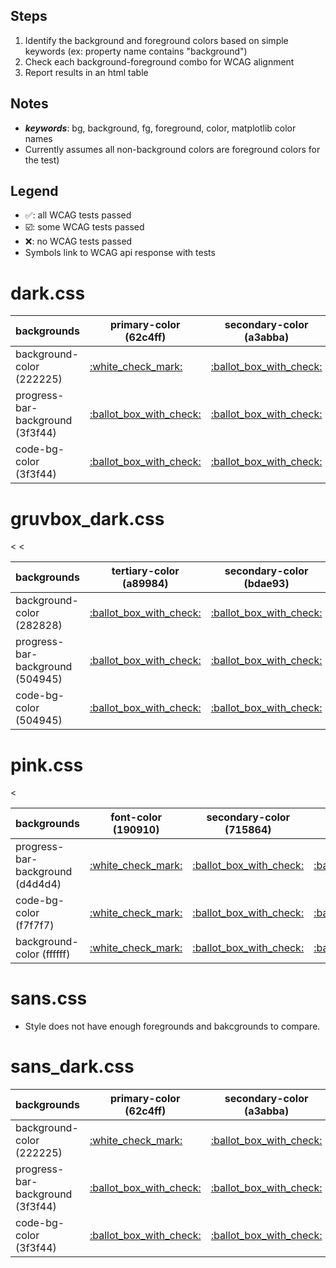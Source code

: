 ## Steps
1. Identify the background and foreground colors based on simple keywords (ex: property name contains "background")
2. Check each background-foreground combo for WCAG alignment
3. Report results in an html table
## Notes
- ___keywords___: bg, background, fg, foreground, color, matplotlib color names
- Currently assumes all non-background colors are foreground colors for the test)
## Legend
- ✅: all WCAG tests passed
- ☑️: some WCAG tests passed
- ❌: no WCAG tests passed
- Symbols link to WCAG api response with tests
# dark.css

<table>
  <thead>
    <tr>
      <th>backgrounds</th>
      <th>primary-color (62c4ff)</th>
      <th>secondary-color (a3abba)</th>
      <th>tertiary-color (a3abba)</th>
      <th>font-color (e8e9ed)</th>
      <th>error-color (ff3c74)</th>
    </tr>
  </thead>
  <tbody>
    <tr>
      <td>background-color (222225)</td>
      <td><a href='https://webaim.org/resources/contrastchecker/?fcolor=62c4ff&bcolor=222225&api'>:white_check_mark:</a></td>
      <td><a href='https://webaim.org/resources/contrastchecker/?fcolor=a3abba&bcolor=222225&api'>:ballot_box_with_check:</a></td>
      <td><a href='https://webaim.org/resources/contrastchecker/?fcolor=a3abba&bcolor=222225&api'>:ballot_box_with_check:</a></td>
      <td><a href='https://webaim.org/resources/contrastchecker/?fcolor=e8e9ed&bcolor=222225&api'>:white_check_mark:</a></td>
      <td><a href='https://webaim.org/resources/contrastchecker/?fcolor=ff3c74&bcolor=222225&api'>:ballot_box_with_check:</a></td>
    </tr>
    <tr>
      <td>progress-bar-background (3f3f44)</td>
      <td><a href='https://webaim.org/resources/contrastchecker/?fcolor=62c4ff&bcolor=3f3f44&api'>:ballot_box_with_check:</a></td>
      <td><a href='https://webaim.org/resources/contrastchecker/?fcolor=a3abba&bcolor=3f3f44&api'>:ballot_box_with_check:</a></td>
      <td><a href='https://webaim.org/resources/contrastchecker/?fcolor=a3abba&bcolor=3f3f44&api'>:ballot_box_with_check:</a></td>
      <td><a href='https://webaim.org/resources/contrastchecker/?fcolor=e8e9ed&bcolor=3f3f44&api'>:white_check_mark:</a></td>
      <td><a href='https://webaim.org/resources/contrastchecker/?fcolor=ff3c74&bcolor=3f3f44&api'>:ballot_box_with_check:</a></td>
    </tr>
    <tr>
      <td>code-bg-color (3f3f44)</td>
      <td><a href='https://webaim.org/resources/contrastchecker/?fcolor=62c4ff&bcolor=3f3f44&api'>:ballot_box_with_check:</a></td>
      <td><a href='https://webaim.org/resources/contrastchecker/?fcolor=a3abba&bcolor=3f3f44&api'>:ballot_box_with_check:</a></td>
      <td><a href='https://webaim.org/resources/contrastchecker/?fcolor=a3abba&bcolor=3f3f44&api'>:ballot_box_with_check:</a></td>
      <td><a href='https://webaim.org/resources/contrastchecker/?fcolor=e8e9ed&bcolor=3f3f44&api'>:white_check_mark:</a></td>
      <td><a href='https://webaim.org/resources/contrastchecker/?fcolor=ff3c74&bcolor=3f3f44&api'>:ballot_box_with_check:</a></td>
    </tr>
  </tbody>
</table>

# gruvbox_dark.css

<table>
  <thead>
    <tr>
      <th>backgrounds</th>
      <th>tertiary-color (a89984)</th>
      <th>secondary-color (bdae93)</th>
      <th>font-color (ebdbb2)</th>
      <th>primary-color (fabd2f)</th>
      <th>error-color (fb4934)</th>
    </tr>
  </thead>
  <tbody>
    <tr>
      <td>background-color (282828)</td>
      <td><a href='https://webaim.org/resources/contrastchecker/?fcolor=a89984&bcolor=282828&api'>:ballot_box_with_check:</a></td>
      <td><a href='https://webaim.org/resources/contrastchecker/?fcolor=bdae93&bcolor=282828&api'>:ballot_box_with_check:</a></td>
      <td><a href='https://webaim.org/resources/contrastchecker/?fcolor=ebdbb2&bcolor=282828&api'>:white_check_mark:</a></td>
      <td><a href='https://webaim.org/resources/contrastchecker/?fcolor=fabd2f&bcolor=282828&api'>:white_check_mark:</a></td>
      <td><a href='https://webaim.org/resources/contrastchecker/?fcolor=fb4934&bcolor=282828&api'>:ballot_box_with_check:</a></td>
    </tr>
    <tr>
      <td>progress-bar-background (504945)</td>
      <td><a href='https://webaim.org/resources/contrastchecker/?fcolor=a89984&bcolor=504945&api'>:ballot_box_with_check:</a></td>
      <td><a href='https://webaim.org/resources/contrastchecker/?fcolor=bdae93&bcolor=504945&api'>:ballot_box_with_check:</a></td>
      <td><a href='https://webaim.org/resources/contrastchecker/?fcolor=ebdbb2&bcolor=504945&api'>:ballot_box_with_check:</a></td>
      <td><a href='https://webaim.org/resources/contrastchecker/?fcolor=fabd2f&bcolor=504945&api'>:ballot_box_with_check:</a></td><
      <td><a href='https://webaim.org/resources/contrastchecker/?fcolor=fb4934&bcolor=504945&api'>:x:</a></td>
    </tr>
    <tr>
      <td>code-bg-color (504945)</td>
      <td><a href='https://webaim.org/resources/contrastchecker/?fcolor=a89984&bcolor=504945&api'>:ballot_box_with_check:</a></td>
      <td><a href='https://webaim.org/resources/contrastchecker/?fcolor=bdae93&bcolor=504945&api'>:ballot_box_with_check:</a></td>
      <td><a href='https://webaim.org/resources/contrastchecker/?fcolor=ebdbb2&bcolor=504945&api'>:ballot_box_with_check:</a></td>
      <td><a href='https://webaim.org/resources/contrastchecker/?fcolor=fabd2f&bcolor=504945&api'>:ballot_box_with_check:</a></td><
      <td><a href='https://webaim.org/resources/contrastchecker/?fcolor=fb4934&bcolor=504945&api'>:x:</a></td>
    </tr>
  </tbody>
</table>

# pink.css

<table>
  <thead>
    <tr>
      <th>backgrounds</th>
      <th>font-color (190910)</th>
      <th>secondary-color (715864)</th>
      <th>tertiary-color (715864)</th>
      <th>error-color (bb0047)</th>
      <th>primary-color (f90d7a)</th>
    </tr>
  </thead>
  <tbody>
    <tr>
      <td>progress-bar-background (d4d4d4)</td>
      <td><a href='https://webaim.org/resources/contrastchecker/?fcolor=190910&bcolor=d4d4d4&api'>:white_check_mark:</a></td>
      <td><a href='https://webaim.org/resources/contrastchecker/?fcolor=715864&bcolor=d4d4d4&api'>:ballot_box_with_check:</a></td>
      <td><a href='https://webaim.org/resources/contrastchecker/?fcolor=715864&bcolor=d4d4d4&api'>:ballot_box_with_check:</a></td>
      <td><a href='https://webaim.org/resources/contrastchecker/?fcolor=bb0047&bcolor=d4d4d4&api'>:ballot_box_with_check:</a></td><
      <td><a href='https://webaim.org/resources/contrastchecker/?fcolor=f90d7a&bcolor=d4d4d4&api'>:x:</a></td>
    </tr>
    <tr>
      <td>code-bg-color (f7f7f7)</td>
      <td><a href='https://webaim.org/resources/contrastchecker/?fcolor=190910&bcolor=f7f7f7&api'>:white_check_mark:</a></td>
      <td><a href='https://webaim.org/resources/contrastchecker/?fcolor=715864&bcolor=f7f7f7&api'>:ballot_box_with_check:</a></td>
      <td><a href='https://webaim.org/resources/contrastchecker/?fcolor=715864&bcolor=f7f7f7&api'>:ballot_box_with_check:</a></td>
      <td><a href='https://webaim.org/resources/contrastchecker/?fcolor=bb0047&bcolor=f7f7f7&api'>:ballot_box_with_check:</a></td>
      <td><a href='https://webaim.org/resources/contrastchecker/?fcolor=f90d7a&bcolor=f7f7f7&api'>:ballot_box_with_check:</a></td>
    </tr>
    <tr>
      <td>background-color (ffffff)</td>
      <td><a href='https://webaim.org/resources/contrastchecker/?fcolor=190910&bcolor=ffffff&api'>:white_check_mark:</a></td>
      <td><a href='https://webaim.org/resources/contrastchecker/?fcolor=715864&bcolor=ffffff&api'>:ballot_box_with_check:</a></td>
      <td><a href='https://webaim.org/resources/contrastchecker/?fcolor=715864&bcolor=ffffff&api'>:ballot_box_with_check:</a></td>
      <td><a href='https://webaim.org/resources/contrastchecker/?fcolor=bb0047&bcolor=ffffff&api'>:ballot_box_with_check:</a></td>
      <td><a href='https://webaim.org/resources/contrastchecker/?fcolor=f90d7a&bcolor=ffffff&api'>:ballot_box_with_check:</a></td>
    </tr>
  </tbody>
</table>

# sans.css
- Style does not have enough foregrounds and bakcgrounds to compare.

# sans_dark.css

<table>
  <thead>
    <tr>
      <th>backgrounds</th>
      <th>primary-color (62c4ff)</th>
      <th>secondary-color (a3abba)</th>
      <th>tertiary-color (a3abba)</th>
      <th>font-color (e8e9ed)</th>
      <th>error-color (ff3c74)</th>
    </tr>
  </thead>
  <tbody>
    <tr>
      <td>background-color (222225)</td>
      <td><a href='https://webaim.org/resources/contrastchecker/?fcolor=62c4ff&bcolor=222225&api'>:white_check_mark:</a></td>
      <td><a href='https://webaim.org/resources/contrastchecker/?fcolor=a3abba&bcolor=222225&api'>:ballot_box_with_check:</a></td>
      <td><a href='https://webaim.org/resources/contrastchecker/?fcolor=a3abba&bcolor=222225&api'>:ballot_box_with_check:</a></td>
      <td><a href='https://webaim.org/resources/contrastchecker/?fcolor=e8e9ed&bcolor=222225&api'>:white_check_mark:</a></td>
      <td><a href='https://webaim.org/resources/contrastchecker/?fcolor=ff3c74&bcolor=222225&api'>:ballot_box_with_check:</a></td>
    </tr>
    <tr>
      <td>progress-bar-background (3f3f44)</td>
      <td><a href='https://webaim.org/resources/contrastchecker/?fcolor=62c4ff&bcolor=3f3f44&api'>:ballot_box_with_check:</a></td>
      <td><a href='https://webaim.org/resources/contrastchecker/?fcolor=a3abba&bcolor=3f3f44&api'>:ballot_box_with_check:</a></td>
      <td><a href='https://webaim.org/resources/contrastchecker/?fcolor=a3abba&bcolor=3f3f44&api'>:ballot_box_with_check:</a></td>
      <td><a href='https://webaim.org/resources/contrastchecker/?fcolor=e8e9ed&bcolor=3f3f44&api'>:white_check_mark:</a></td>
      <td><a href='https://webaim.org/resources/contrastchecker/?fcolor=ff3c74&bcolor=3f3f44&api'>:ballot_box_with_check:</a></td>
    </tr>
    <tr>
      <td>code-bg-color (3f3f44)</td>
      <td><a href='https://webaim.org/resources/contrastchecker/?fcolor=62c4ff&bcolor=3f3f44&api'>:ballot_box_with_check:</a></td>
      <td><a href='https://webaim.org/resources/contrastchecker/?fcolor=a3abba&bcolor=3f3f44&api'>:ballot_box_with_check:</a></td>
      <td><a href='https://webaim.org/resources/contrastchecker/?fcolor=a3abba&bcolor=3f3f44&api'>:ballot_box_with_check:</a></td>
      <td><a href='https://webaim.org/resources/contrastchecker/?fcolor=e8e9ed&bcolor=3f3f44&api'>:white_check_mark:</a></td>
      <td><a href='https://webaim.org/resources/contrastchecker/?fcolor=ff3c74&bcolor=3f3f44&api'>:ballot_box_with_check:</a></td>
    </tr>
  </tbody>
</table>
